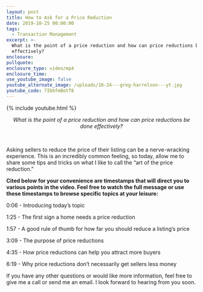 ```yaml
---
layout: post
title: How to Ask for a Price Reduction
date: 2019-10-25 00:00:00
tags:
  - Transaction Management
excerpt: >-
  What is the point of a price reduction and how can price reductions be done
  effectively?
enclosure:
pullquote:
enclosure_type: video/mp4
enclosure_time:
use_youtube_image: false
youtube_alternate_image: /uploads/10-24---greg-harrelson---yt.jpg
youtube_code: 7IbbfmBotT8
---
```


{% include youtube.html %}

<center><em>What is the point of a price reduction and how can price reductions be done effectively?</em></center>

&nbsp;

Asking sellers to reduce the price of their listing can be a nerve-wracking experience. This is an incredibly common feeling, so today, allow me to share some tips and tricks on what I like to call the “art of the price reduction.”

**Cited below for your convenience are timestamps that will direct you to various points in the video. Feel free to watch the full message or use these timestamps to browse specific topics at your leisure:**

0:06 - Introducing today’s topic

1:25 - The first sign a home needs a price reduction

1:57 - A good rule of thumb for how far you should reduce a listing’s price

3:09 - The purpose of price reductions

4:35 - How price reductions can help you attract more buyers

6:19 - Why price reductions don’t necessarily get sellers less money

If you have any other questions or would like more information, feel free to give me a call or send me an email. I look forward to hearing from you soon.